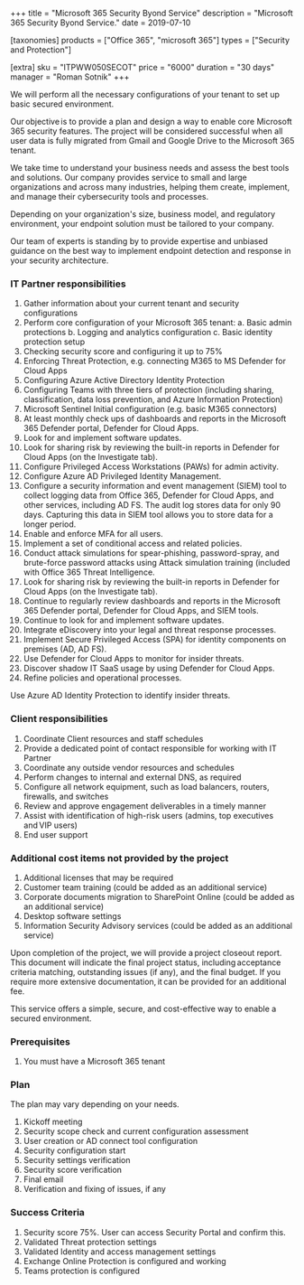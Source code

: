 +++
title = "Microsoft 365 Security Byond Service"
description = "Microsoft 365 Security Byond Service."
date = 2019-07-10

[taxonomies]
products = ["Office 365", "microsoft 365"]
types = ["Security and Protection"]

[extra]
sku = "ITPWW050SECOT"
price = "6000"
duration = "30 days"
manager = "Roman Sotnik"
+++

We will perform all the necessary configurations of your tenant to set up basic secured environment.  

Our objective is to provide a plan and design a way to enable core Microsoft 365 security features. The project will be considered successful when all user data is fully migrated from Gmail and Google Drive to the Microsoft 365 tenant. 

We take time to understand your business needs and assess the best tools and solutions. Our company provides service to small and large organizations and across many industries, helping them create, implement, and manage their cybersecurity tools and processes. 

Depending on your organization's size, business model, and regulatory environment, your endpoint solution must be tailored to your company. 

Our team of experts is standing by to provide expertise and unbiased guidance on the best way to implement endpoint detection and response in your security architecture. 

### IT Partner responsibilities

1. Gather information about your current tenant and security configurations 
2. Perform core configuration of your Microsoft 365 tenant: 
	a. Basic admin protections 
	b. Logging and analytics configuration 
	c. Basic identity protection setup
3. Checking security score and configuring it up to 75% 
4. Enforcing Threat Protection, e.g. connecting M365 to MS Defender for Cloud Apps 
5. Configuring Azure Active Directory Identity Protection 
6. Configuring Teams with three tiers of protection (including sharing, classification, data loss prevention, and Azure Information Protection) 
7. Microsoft Sentinel Initial configuration (e.g. basic M365 connectors) 
8. At least monthly check ups of dashboards and reports in the Microsoft 365 Defender portal, Defender for Cloud Apps. 
9. Look for and implement software updates. 
10. Look for sharing risk by reviewing the built-in reports in Defender for Cloud Apps (on the Investigate tab). 
11. Configure Privileged Access Workstations (PAWs) for admin activity. 
12. Configure Azure AD Privileged Identity Management. 
13. Configure a security information and event management (SIEM) tool to collect logging data from Office 365, Defender for Cloud Apps, and other services, including AD FS. The audit log stores data for only 90 days. Capturing this data in SIEM tool allows you to store data for a longer period. 
14. Enable and enforce MFA for all users. 
15. Implement a set of conditional access and related policies. 
16. Conduct attack simulations for spear-phishing, password-spray, and brute-force password attacks using Attack simulation training (included with Office 365 Threat Intelligence. 
17. Look for sharing risk by reviewing the built-in reports in Defender for Cloud Apps (on the Investigate tab). 
18. Continue to regularly review dashboards and reports in the Microsoft 365 Defender portal, Defender for Cloud Apps, and SIEM tools. 
19. Continue to look for and implement software updates. 
20. Integrate eDiscovery into your legal and threat response processes. 
21. Implement Secure Privileged Access (SPA) for identity components on premises (AD, AD FS). 
22. Use Defender for Cloud Apps to monitor for insider threats. 
23. Discover shadow IT SaaS usage by using Defender for Cloud Apps. 
24. Refine policies and operational processes. 

Use Azure AD Identity Protection to identify insider threats. 

### Client responsibilities

1.  Coordinate Client resources and staff schedules
2.  Provide a dedicated point of contact responsible for working with IT Partner
3.  Coordinate any outside vendor resources and schedules
4.  Perform changes to internal and external DNS, as required
5.  Configure all network equipment, such as load balancers, routers, firewalls, and switches
6.  Review and approve engagement deliverables in a timely manner
7.  Assist with identification of high-risk users (admins, top executives and VIP users) 
8.  End user support 

### Additional cost items not provided by the project

1. Additional licenses that may be required
2. Customer team training (could be added as an additional service) 
3. Corporate documents migration to SharePoint Online (could be added as an additional service) 
4. Desktop software settings 
5. Information Security Advisory services (could be added as an additional service) 

Upon completion of the project, we will provide a project closeout report. This document will indicate the final project status, including acceptance criteria matching, outstanding issues (if any), and the final budget. If you require more extensive documentation, it can be provided for an additional fee.  

This service offers a simple, secure, and cost-effective way to enable a secured environment. 

### Prerequisites

1.  You must have a Microsoft 365 tenant

### Plan

The plan may vary depending on your needs.

1. Kickoff meeting 
2. Security scope check and current configuration assessment 
3. User creation or AD connect tool configuration 
4. Security configuration start 
5. Security settings verification 
6. Security score verification 
7. Final email 
8. Verification and fixing of issues, if any 

### Success Criteria

1. Security score 75%. User can access Security Portal and confirm this. 
2. Validated Threat protection settings 
3. Validated Identity and access management settings 
4. Exchange Online Protection is configured and working 
5. Teams protection is configured 
